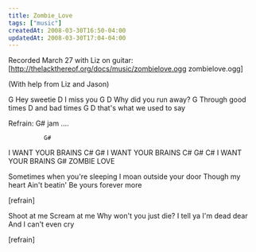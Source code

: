 ```yaml
---
title: Zombie_Love
tags: ["music"]
createdAt: 2008-03-30T16:50-04:00
updatedAt: 2008-03-30T17:04-04:00
---
```


Recorded March 27 with Liz on guitar: [http://thelackthereof.org/docs/music/zombielove.ogg zombielove.ogg]

(With help from Liz and Jason)

 G
  Hey sweetie
 D
  I miss you
 G            D
  Why did you run away?
 G
  Through good times
 D
  and bad times
 G               D
  that's what we used to say

 Refrain:
 G# jam ....

              G#
  I WANT YOUR BRAINS
 C#           G#
  I WANT YOUR BRAINS
 C#           G# C#
  I WANT YOUR BRAINS
                G#
         ZOMBIE LOVE

  Sometimes when
  you're sleeping
  I moan outside your door
  Though my heart
  Ain't beatin'
  Be yours forever more

  [refrain]

  Shoot at me
  Scream at me
  Why won't you just die?
  I tell ya
  I'm dead dear
  And I can't even cry

  [refrain]

